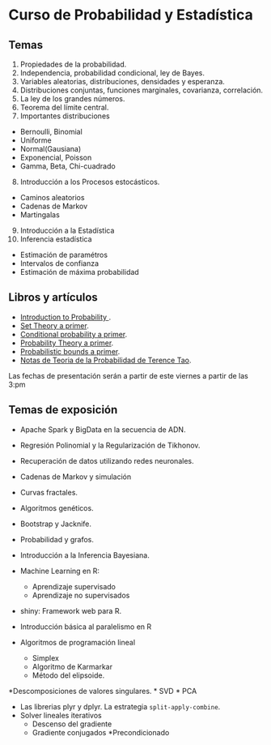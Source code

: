 # Curso de Probabilidad y Estadística

## Temas

1. Propiedades de la probabilidad.
2. Independencia, probabilidad condicional, ley de Bayes.
3. Variables aleatorias, distribuciones, densidades y esperanza.
4. Distribuciones conjuntas, funciones marginales, covarianza, correlación.
5. La ley de los grandes números.
6. Teorema del límite central.
7. Importantes distribuciones
  * Bernoulli, Binomial
  * Uniforme
  * Normal(Gausiana)
  * Exponencial, Poisson
  * Gamma, Beta, Chi-cuadrado
8.  Introducción  a los Procesos estocásticos.
  * Caminos aleatorios
  * Cadenas de Markov
  * Martingalas
9. Introducción a la Estadística
10. Inferencia estadística
  * Estimación de paramétros
  * Intervalos de confianza
  * Estimación de máxima probabilidad

## Libros y artículos

- [Introduction to Probability ](http://www.dartmouth.edu/~chance/teaching_aids/books_articles/probability_book/pdf.html).
- [Set Theory a primer](https://jeremykun.com/2011/07/09/set-theory-a-primer/).
- [Conditional probability a primer](https://jeremykun.com/2013/03/28/conditional-partitioned-probability-a-primer/).
- [Probability Theory a primer](https://jeremykun.com/2013/01/04/probability-theory-a-primer/).
- [Probabilistic bounds a primer](https://jeremykun.com/2013/04/15/probabilistic-bounds-a-primer/).
- [Notas de Teoria de la Probabilidad de Terence Tao](https://terrytao.wordpress.com/2015/09/29/275a-notes-0-foundations-of-probability-theory/).

Las fechas  de presentación serán a partir de este viernes a partir de las 3:pm 

## Temas de exposición 

* Apache Spark y BigData en la secuencia de ADN.
* Regresión Polinomial y la Regularización de Tikhonov.
* Recuperación de datos utilizando redes neuronales.
* Cadenas de Markov y simulación
* Curvas fractales.
* Algoritmos genéticos.
* Bootstrap y Jacknife.
* Probabilidad y grafos.
* Introducción a la Inferencia Bayesiana.
* Machine Learning en R:
	- Aprendizaje supervisado
	- Aprendizaje no supervisados

* shiny: Framework web para R. 
* Introducción básica al paralelismo en R
* Algoritmos de programación lineal
	* Simplex
	* Algoritmo de Karmarkar
	* Método del elipsoide.

*Descomposiciones de valores singulares.
	* SVD
	* PCA

* Las librerias plyr y dplyr. La estrategia `split-apply-combine`.
*  Solver lineales iterativos
	* Descenso del gradiente
	* Gradiente conjugados
	*Precondicionado
